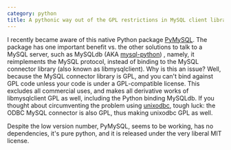 ```yaml
---
category: python
title: A pythonic way out of the GPL restrictions in MySQL client library
---
```


I recently became aware of this native Python package
[PyMySQL](https://github.com/petehunt/PyMySQL). The package has one
important benefit vs. the other solutions to talk to a MySQL server,
such as MySQLdb (AKA
[mysql-python](http://sourceforge.net/projects/mysql-python/)) , namely,
it reimplements the MySQL protocol, instead of binding to the MySQL
connector library (also known as libmysqlclient). Why is this an issue?
Well, because the MySQL connector library is GPL, and you can\'t bind
against GPL code unless your code is under a GPL-compatible license.
This excludes all commercial uses, and makes all derivative works of
libmysqlclient GPL as well, including the Python binding MySQLdb. If you
thought about circumventing the problem using
[unixodbc](http://www.unixodbc.org/), tough luck: the ODBC MySQL
connector is also GPL, thus making unixodbc GPL as well.

Despite the low version number, PyMySQL, seems to be working, has no
dependencies, it\'s pure python, and it is released under the very
liberal MIT license.
